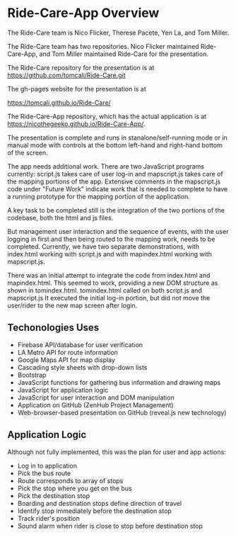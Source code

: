 # Ride-Care-App Overview 

The Ride-Care team is Nico Flicker, Therese Pacete, Yen La, and Tom Miller.

The Ride-Care team has two repositories. Nico Flicker maintained Ride-Care-App, and Tom Miller maintained Ride-Care for the presentation.

The Ride-Care repository for the presentation is at https://github.com/tomcali/Ride-Care.git 

The gh-pages website for the presentation is at

 https://tomcali.github.io/Ride-Care/

 The Ride-Care-App repository, which has the actual application is at https://nicothegeeko.github.io/Ride-Care-App/. 
 
The presentation is complete and runs in stanalone/self-running mode or in manual mode with controls at the bottom left-hand and right-hand bottom of the screen.
 
The app needs additional work. There are two JavaScript programs currently: script.js takes care of user log-in and mapscript.js takes care of the mapping portions of the app. Extensive comments in the mapscript.js code under "Future Work" indicate work that is needed to complete to have a running prototype for the mapping portion of the application. 

A key task to be completed still is the integration of the two portions of the codebase, both the html and js files.

But management user interaction and the sequence of events, with the user logging in first and then being routed to the mapping work, needs to be completed. Currently, we have two separate demonstrations, with index.html working with script.js and with mapindex.html working with mapscript.js. 

There was an initial attempt to integrate the code from index.html and mapindex.html. This seemed to work, providing a new DOM structure as shown in tomindex.html. tomindex.html called on both script.js and mapscript.js It executed the initial log-in portion, but did not move the user/rider to the new map screen after login.

## Techonologies Uses

- Firebase API/database for user verification
- LA Metro API for route information
- Google Maps API for map display
- Cascading style sheets with drop-down lists
- Bootstrap
- JavaScript functions for gathering bus information and drawing maps
- JavaScript for application logic
- JavaScript for user interaction and DOM manipulation
- Application on GitHub (ZenHub Project Management)
- Web-browser-based presentation on GitHub (reveal.js new technology)

## Application Logic

Although not fully implemented, this was the plan for user and app actions:

- Log in to application
- Pick the bus route
- Route corresponds to array of stops
- Pick the stop where you get on the bus
- Pick the destination stop
- Boarding and destination stops define direction of travel
- Identify stop immediately before the destination stop
- Track rider's position
- Sound alarm when rider is close to stop before destination stop